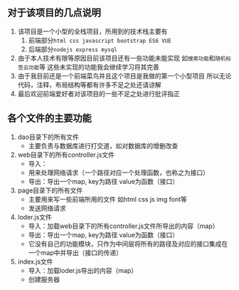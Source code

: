 ## 对于该项目的几点说明
1. 该项目是一个小型的全栈项目，所用到的技术栈主要有
    1. 前端部分```html css javascript bootstrap ES6 VUE```
    2. 后端部分```nodejs express mysql```
2. 由于本人技术有限等原因目前该项目还有一些功能未能实现 如``搜索功能``和```随机标签云功能```等 这些未实现的功能我会继续学习将其完善
3. 由于我目前还是一个前端菜鸟并且这个项目是我做的第一个小型项目 所以无论代码，注释，布局结构等都有许多不足之处还请谅解
4. 最后欢迎前端爱好者对该项目的一些不足之处进行批评指正

## 各个文件的主要功能
1. dao目录下的所有文件
    - 主要负责与数据库进行打交道，如对数据库的增删改查
2. web目录下的所有controller.js文件
    - 导入：
    - 用来处理网络请求（一个路径对应一个处理函数，也称之为接口）
    - 导出：导出一个map, key为路径 value为函数（接口）
3. page目录下的所有文件
    - 主要用来写一些前端所用的文件 如html css js img font等 
    - 发送网络请求
3. loder.js文件
    - 导入：加载web目录下的所有controller.js文件所导出的内容（map）
    - 导出：导出一个map, key为路径 value为函数（接口）
    - 它没有自己的功能模块，只作为中间层将所有的路径及对应的接口集成在一个map中并导出（接口的传递）
4. index.js文件
    - 导入：加载loder.js导出的内容（map）
    - 创建服务器